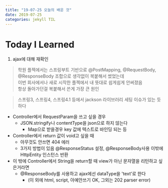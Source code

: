 ```yaml
---
title: "19-07-25 오늘의 배운 것"
date: 2019-07-25 
categories: jekyll TIL
---
```

# Today I Learned 
1. ajax에 대해 재확인
  > 학원 플젝에서는 스프링부트 기반으로 @PostMapping, @RequestBody, @ResponseBody 조합으로 생각없이 복붙해서 썼었는데  
  > 이번 회사에서나 새로 시작한 플젝에서 내 뜻대로 쉽게쉽게 안써졌음  
  > 항상 돌아가던걸 복붙해서 쓴게 가장 큰 원인
  
  > 스프링3, 스프링4, 스프링4.1 등에서 jackson 라이브러리 세팅 이슈가 있는 듯 하다
  
  
* Controller에서 RequestParam을 쓰고 싶을 경우
  * JSON.stringify나 contentType을 json으로 하지 않는다
    * Map으로 받을경우 key 값에 텍스트로 바인딩 되는 등
* Controller에서 return 값이 void고 싶을 때
  * 아무것도 안쓰면 404 에러
  * 3가지 방법이 있음 @ResponseStatus 설정, @ResponseBody사용 이밖에 HttpEntity 인스턴스 반환
* 이 밖에 Controller에서 String을 return할 때 view가 아닌 문자열을 리턴하고 싶은거라면
  * @ResponseBody를 사용하고 ajax에선 dataType을
  'text'로 한다
    * (이 외에 html, script, 아예안쓰기 OK, 그외는 202 parser error)
  
